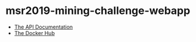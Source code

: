# msr2019-mining-challenge-webapp


- [The API Documentation](https://documenter.getpostman.com/view/2210306/RztkN9gd)
- [The Docker Hub](https://hub.docker.com/r/nimamahmoudi/mlse-webapp)

